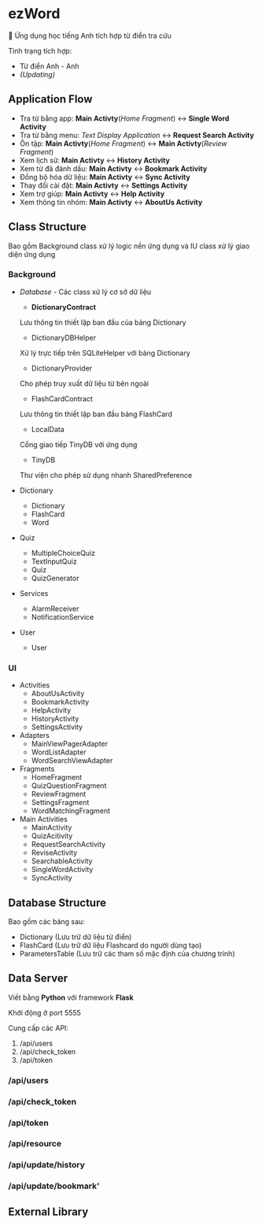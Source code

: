 #  ezWord

:notebook_with_decorative_cover: Ứng dụng học tiếng Anh tích hợp từ điển tra cứu

Tình trạng tích hợp:

- Từ điển Anh - Anh
- *(Updating)*

## Application Flow 

- Tra từ bằng app: **Main Activty**(*Home Fragment*) :left_right_arrow: **Single Word Activity** 
- Tra từ bằng menu: *Text Display Application* :left_right_arrow: **Request Search Activity**
- Ôn tập: **Main Activty**(*Home Fragment*) :left_right_arrow: **Main Activty**(*Review Fragment*)
- Xem lịch sử: **Main Activty** :left_right_arrow: **History Activity**
- Xem từ đã đánh dấu: **Main Activty** :left_right_arrow: **Bookmark Activity**
- Đồng bộ hóa dữ liệu: **Main Activty** :left_right_arrow: **Sync Activity**
- Thay đổi cài đặt: **Main Activty** :left_right_arrow: **Settings Activity**
- Xem trợ giúp: **Main Activty** :left_right_arrow: **Help Activity**
- Xem thông tin nhóm: **Main Activty** :left_right_arrow: **AboutUs Activity**

## Class Structure

Bao gồm Background class xử lý logic nền ứng dụng và IU class xử lý giao diện ứng dụng

### Background

- *Database*  - Các class xử lý cơ sở dữ liệu
    + **DictionaryContract**  
    
    Lưu thông tin thiết lập ban đầu của bảng Dictionary
    + DictionaryDBHelper
    
    Xử lý trực tiếp trên SQLiteHelper với bảng Dictionary
    + DictionaryProvider
    
    Cho phép truy xuất dữ liệu từ bên ngoài
    + FlashCardContract
    
    Lưu thông tin thiết lập ban đầu bảng FlashCard
    + LocalData
    
    Cổng giao tiếp TinyDB với ứng dụng
    + TinyDB

    Thư viện cho phép sử dụng nhanh SharedPreference
- Dictionary
    + Dictionary
    + FlashCard
    + Word
- Quiz
    + MultipleChoiceQuiz
    + TextInputQuiz
    + Quiz
    + QuizGenerator
- Services
    + AlarmReceiver
    + NotificationService
- User
    + User


### UI

- Activities
    + AboutUsActivity
    + BookmarkActivity
    + HelpActivity
    + HistoryActivity
    + SettingsActivity
- Adapters
    + MainViewPagerAdapter
    + WordListAdapter
    + WordSearchViewAdapter
- Fragments
    + HomeFragment
    + QuizQuestionFragment
    + ReviewFragment
    + SettingsFragment
    + WordMatchingFragment
- Main Activities
    + MainActivity
    + QuizAcitivity
    + RequestSearchActivity
    + ReviseActivity
    + SearchableActivity
    + SingleWordActivity
    + SyncActivity

## Database Structure

Bao gồm các bảng sau:
- Dictionary (Lưu trữ dữ liệu từ điển)
- FlashCard (Lưu trữ dữ liệu Flashcard do người dùng tạo)
- ParametersTable (Lưu trữ các tham số mặc định của chương trình)

## Data Server

Viết bằng **Python** với framework **Flask**

Khởi động ở port 5555

Cung cấp các API:

1. /api/users
2. /api/check_token
3. /api/token

### /api/users

### /api/check_token

### /api/token

### /api/resource

### /api/update/history

### /api/update/bookmark'

## External Library

